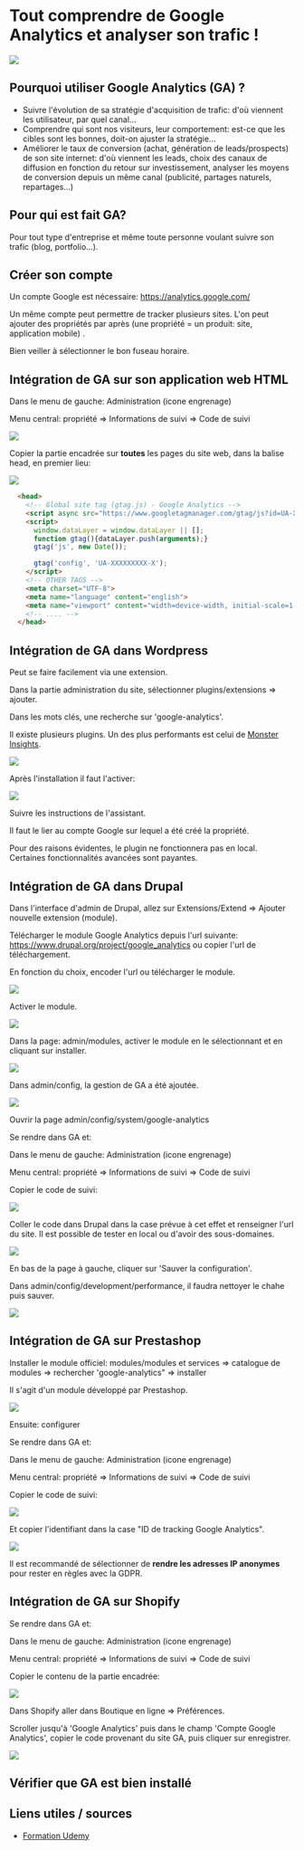 # Tout comprendre de Google Analytics et analyser son trafic !



![](_readme-img/google-analytics/ga-logo.png)



## Pourquoi utiliser Google Analytics (GA) ?

- Suivre l'évolution de sa stratégie d'acquisition de trafic: d'où viennent les utilisateur, par quel canal...
- Comprendre qui sont nos visiteurs, leur comportement: est-ce que les cibles sont les bonnes, doit-on ajuster la stratégie...
- Améliorer le taux de conversion (achat, génération de leads/prospects) de son site internet: d'où viennent les leads, choix des canaux de diffusion en fonction du retour sur investissement, analyser les moyens de conversion depuis un même canal (publicité, partages naturels, repartages...)

## Pour qui est fait GA?

Pour tout type d'entreprise et même toute personne voulant suivre son trafic (blog, portfolio...).

## Créer son compte

Un compte Google est nécessaire: https://analytics.google.com/

Un même compte peut permettre de tracker plusieurs sites. L'on peut ajouter des propriétés par après (une propriété = un produit: site, application mobile) .

Bien veiller à sélectionner le bon fuseau horaire.

## Intégration de GA sur son application web HTML

Dans le menu de gauche: Administration (icone engrenage)

Menu central: propriété => Informations de suivi => Code de suivi



![](_readme-img/google-analytics/capture-01.PNG)

Copier la partie encadrée sur **toutes** les pages du site web, dans la balise head, en premier lieu:

![](_readme-img/google-analytics/capture-02.PNG)

````html
  <head>
  	<!-- Global site tag (gtag.js) - Google Analytics -->
    <script async src="https://www.googletagmanager.com/gtag/js?id=UA-XXXXXXXXX-X"></script>
    <script>
      window.dataLayer = window.dataLayer || [];
      function gtag(){dataLayer.push(arguments);}
      gtag('js', new Date());

      gtag('config', 'UA-XXXXXXXXX-X');
    </script>
    <!-- OTHER TAGS -->
    <meta charset="UTF-8">
    <meta name="language" content="english">
    <meta name="viewport" content="width=device-width, initial-scale=1.0">
	<!-- .... -->
  </head>
````

## Intégration de GA dans Wordpress

Peut se faire facilement via une extension.

Dans la partie administration du site, sélectionner plugins/extensions => ajouter.

Dans les mots clés, une recherche sur 'google-analytics'.

Il existe plusieurs plugins. Un des plus performants est celui de [Monster Insights](![](_readme-img/google-analytics/capture-01.PNG)).

![](_readme-img/google-analytics/capture-03.PNG)

Après l'installation il faut l'activer:

![](_readme-img/google-analytics/capture-04.PNG)

Suivre les instructions de l'assistant.

Il faut le lier au compte Google sur lequel a été créé la propriété.

Pour des raisons évidentes, le plugin ne fonctionnera pas en local. Certaines fonctionnalités avancées sont payantes.

## Intégration de GA dans Drupal

Dans l'interface d'admin de Drupal, allez sur Extensions/Extend => Ajouter nouvelle extension (module).

Télécharger le module Google Analytics depuis l'url suivante: https://www.drupal.org/project/google_analytics ou copier l'url de téléchargement.

En fonction du choix, encoder l'url ou télécharger le module.

![](_readme-img/google-analytics/capture-09.PNG)

Activer le module.

![](_readme-img/google-analytics/capture-10.PNG)

Dans la page: admin/modules, activer le module en le sélectionnant et en cliquant sur installer.

![](_readme-img/google-analytics/capture-11.PNG)

Dans admin/config, la gestion de GA a été ajoutée.

![](_readme-img/google-analytics/capture-12.PNG)



Ouvrir la page admin/config/system/google-analytics

Se rendre dans GA et:

Dans le menu de gauche: Administration (icone engrenage)

Menu central: propriété => Informations de suivi => Code de suivi

Copier le code de suivi:

![](_readme-img/google-analytics/capture-06.PNG)

Coller le code dans Drupal dans la case prévue à cet effet et renseigner l'url du site. Il est possible de tester en local ou d'avoir des sous-domaines.

![](_readme-img/google-analytics/capture-13.PNG)



En bas de la page à gauche, cliquer sur 'Sauver la configuration'.

Dans admin/config/development/performance, il faudra nettoyer le chahe puis sauver.

![](_readme-img/google-analytics/capture-14.PNG)

## Intégration de GA sur Prestashop

Installer le module officiel: modules/modules et services => catalogue de modules => rechercher 'google-analytics" => installer

Il s'agit d'un module développé par Prestashop.

![](_readme-img/google-analytics/capture-05.PNG)

Ensuite: configurer

Se rendre dans GA et:

Dans le menu de gauche: Administration (icone engrenage)

Menu central: propriété => Informations de suivi => Code de suivi

Copier le code de suivi:

![](_readme-img/google-analytics/capture-06.PNG)

Et copier l'identifiant dans la case "ID de tracking Google Analytics".

![](_readme-img/google-analytics/capture-07.PNG)

Il est recommandé de sélectionner de **rendre les adresses IP anonymes** pour rester en règles avec la GDPR.

## Intégration de GA sur Shopify

Se rendre dans GA et:

Dans le menu de gauche: Administration (icone engrenage)

Menu central: propriété => Informations de suivi => Code de suivi

Copier le contenu de la partie encadrée:

![](_readme-img/google-analytics/capture-02.PNG)

Dans Shopify aller dans Boutique en ligne => Préférences.

Scroller jusqu'à 'Google Analytics' puis dans le champ 'Compte Google Analytics', copier le code provenant du site GA, puis cliquer sur enregistrer.

![](_readme-img/google-analytics/capture-08.PNG)

## Vérifier que GA est bien installé

## Liens utiles / sources

- [Formation Udemy](https://www.udemy.com/course/google-analytics-trafic/)































